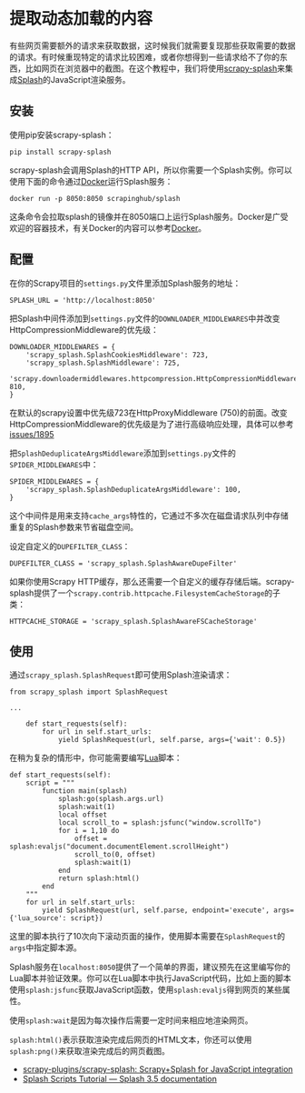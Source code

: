 # 提取动态加载的内容

有些网页需要额外的请求来获取数据，这时候我们就需要复现那些获取需要的数据的请求。有时候重现特定的请求比较困难，或者你想得到一些请求给不了你的东西，比如网页在浏览器中的截图。在这个教程中，我们将使用[scrapy-splash](https://github.com/scrapy-plugins/scrapy-splash)来集成[Splash](https://github.com/scrapinghub/splash)的JavaScript渲染服务。

## 安装

使用pip安装scrapy-splash：

`pip install scrapy-splash`

scrapy-splash会调用Splash的HTTP API，所以你需要一个Splash实例。你可以使用下面的命令通过[Docker](https://www.docker.com/)运行Splash服务：

`docker run -p 8050:8050 scrapinghub/splash`

这条命令会拉取splash的镜像并在8050端口上运行Splash服务。Docker是广受欢迎的容器技术，有关Docker的内容可以参考[Docker](https://maotouyingxia.github.io//#docker)。

## 配置

在你的Scrapy项目的`settings.py`文件里添加Splash服务的地址：

`SPLASH_URL = 'http://localhost:8050'`

把Splash中间件添加到`settings.py`文件的`DOWNLOADER_MIDDLEWARES`中并改变HttpCompressionMiddleware的优先级：

```
DOWNLOADER_MIDDLEWARES = {
    'scrapy_splash.SplashCookiesMiddleware': 723,
    'scrapy_splash.SplashMiddleware': 725,
    'scrapy.downloadermiddlewares.httpcompression.HttpCompressionMiddleware': 810,
}
```

在默认的scrapy设置中优先级723在HttpProxyMiddleware (750)的前面。改变HttpCompressionMiddleware的优先级是为了进行高级响应处理，具体可以参考[issues/1895](https://github.com/scrapy/scrapy/issues/1895)

把`SplashDeduplicateArgsMiddleware`添加到`settings.py`文件的`SPIDER_MIDDLEWARES`中：

```
SPIDER_MIDDLEWARES = {
    'scrapy_splash.SplashDeduplicateArgsMiddleware': 100,
}
```

这个中间件是用来支持`cache_args`特性的，它通过不多次在磁盘请求队列中存储重复的Splash参数来节省磁盘空间。

设定自定义的`DUPEFILTER_CLASS`：

`DUPEFILTER_CLASS = 'scrapy_splash.SplashAwareDupeFilter'`

如果你使用Scrapy HTTP缓存，那么还需要一个自定义的缓存存储后端。scrapy-splash提供了一个`scrapy.contrib.httpcache.FilesystemCacheStorage`的子类：

`HTTPCACHE_STORAGE = 'scrapy_splash.SplashAwareFSCacheStorage'`

## 使用

通过`scrapy_splash.SplashRequest`即可使用Splash渲染请求：

```
from scrapy_splash import SplashRequest

...

    def start_requests(self):
        for url in self.start_urls:
            yield SplashRequest(url, self.parse, args={'wait': 0.5})
```

在稍为复杂的情形中，你可能需要编写[Lua](http://www.lua.org/)脚本：

```
def start_requests(self):
    script = """
        function main(splash)
            splash:go(splash.args.url)
            splash:wait(1)
            local offset
            local scroll_to = splash:jsfunc("window.scrollTo")
            for i = 1,10 do
                offset = splash:evaljs("document.documentElement.scrollHeight")
                scroll_to(0, offset)
                splash:wait(1)
            end
            return splash:html()
        end
    """
    for url in self.start_urls:
        yield SplashRequest(url, self.parse, endpoint='execute', args={'lua_source': script})
```

这里的脚本执行了10次向下滚动页面的操作，使用脚本需要在`SplashRequest`的`args`中指定脚本源。

Splash服务在`localhost:8050`提供了一个简单的界面，建议预先在这里编写你的Lua脚本并验证效果。你可以在Lua脚本中执行JavaScript代码，比如上面的脚本使用`splash:jsfunc`获取JavaScript函数，使用`splash:evaljs`得到网页的某些属性。

使用`splash:wait`是因为每次操作后需要一定时间来相应地渲染网页。

`splash:html()`表示获取渲染完成后网页的HTML文本，你还可以使用`splash:png()`来获取渲染完成后的网页截图。

- [scrapy-plugins/scrapy-splash: Scrapy+Splash for JavaScript integration](https://github.com/scrapy-plugins/scrapy-splash)
- [Splash Scripts Tutorial — Splash 3.5 documentation](https://splash.readthedocs.io/en/latest/scripting-tutorial.html)